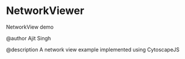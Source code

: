 # NetworkViewer
NetworkView demo

@author Ajit Singh

@description A network view example implemented using CytoscapeJS
